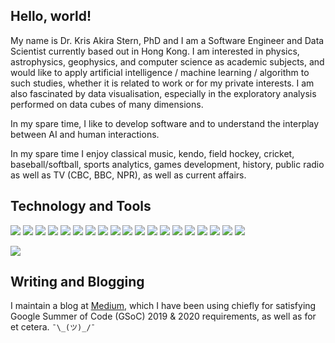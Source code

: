 ## Hello, world!
 
My name is Dr. Kris Akira Stern, PhD and I am a Software Engineer and Data Scientist currently based out in Hong Kong. I am interested in physics, astrophysics, geophysics, and computer science as academic subjects, and would like to apply artificial intelligence / machine learning / algorithm to such studies, whether it is related to work or for my private interests. I am also fascinated by data visualisation, especially in the exploratory analysis performed on data cubes of many dimensions.

In my spare time, I like to develop software and to understand the interplay between AI and human interactions. 

In my spare time I enjoy classical music, kendo, field hockey, cricket, baseball/softball, sports analytics, games development, history, public radio as well as TV (CBC, BBC, NPR), as well as current affairs. 

## Technology and Tools

![](https://img.shields.io/badge/OS-macOS/Linux/Windows-informational?style=flat&logo=data:image/svg%2bxml;base64,<BASE64_DATA>)
![](https://img.shields.io/badge/Editor-IntelliJ_IDEA-informational?style=flat&logo=data:image/svg%2bxml;base64,<BASE64_DATA>)
![](https://img.shields.io/badge/Editor-PyCharm-informational?style=flat&logo=data:image/svg%2bxml;base64,<BASE64_DATA>)
![](https://img.shields.io/badge/Code-Python-informational?style=flat&logo=<LOGO_NAME>&logoColor=white&color=ff6347)
![](https://img.shields.io/badge/Code-Java-informational?style=flat&logo=<LOGO_NAME>&logoColor=white&color=ff6347)
![](https://img.shields.io/badge/Code-C++/C-informational?style=flat&logo=<LOGO_NAME>&logoColor=white&color=ff6347)
![](https://img.shields.io/badge/Code-JavaScript-informational?style=flat&logo=<LOGO_NAME>&logoColor=white&color=2bbc8a)
![](https://img.shields.io/badge/Code-HTML/CSS-informational?style=flat&logo=<LOGO_NAME>&logoColor=white&color=2bbc8a)
![](https://img.shields.io/badge/Code-SQL-informational?style=flat&logo=<LOGO_NAME>&logoColor=white&color=2bbc8a)
![](https://img.shields.io/badge/Code-PHP-informational?style=flat&logo=<LOGO_NAME>&logoColor=white&color=2bbc8a)
![](https://img.shields.io/badge/Framework-React-informational?style=flat&logo=<LOGO_NAME>&logoColor=white&color=2bbc8a)
![](https://img.shields.io/badge/Framework-Flask-informational?style=flat&logo=<LOGO_NAME>&logoColor=white&color=2bbc8a)
![](https://img.shields.io/badge/Shell-Bash-informational?style=flat&logo=<LOGO_NAME>&logoColor=white&color=5a4fcf)
![](https://img.shields.io/badge/Shell-Zsh-informational?style=flat&logo=<LOGO_NAME>&logoColor=white&color=5a4fcf)
![](https://img.shields.io/badge/Cloud-AWS/GCP/Azure-informational?style=flat&logo=<LOGO_NAME>&logoColor=white&color=fdb813)
![](https://img.shields.io/badge/Database-SQL/MongoDB-informational?style=flat&logo=<LOGO_NAME>&logoColor=white&color=fdb813)
![](https://img.shields.io/badge/Database-NoSQL/MongoDB-informational?style=flat&logo=<LOGO_NAME>&logoColor=white&color=fdb813)
![](https://img.shields.io/badge/Database-MySQL-informational?style=flat&logo=<LOGO_NAME>&logoColor=white&color=fdb813)
![](https://img.shields.io/badge/Database-PostgreSQL-informational?style=flat&logo=<LOGO_NAME>&logoColor=white&color=fdb813)

![](https://www.codewars.com/users/kakirastern/badges/small)

## Writing and Blogging

I maintain a blog at [Medium](https://medium.com/@krisastern), which I have been using chiefly for satisfying Google Summer of Code (GSoC) 2019 & 2020 requirements, as well as for et cetera. `¯\_(ツ)_/¯`
